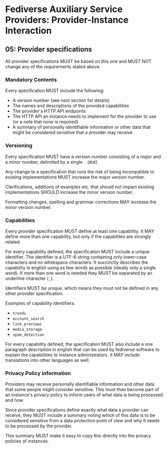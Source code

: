 # Fediverse Auxiliary Service Providers: Provider-Instance Interaction

## 05: Provider specifications

All provider specifications MUST be based on this one and MUST NOT
change any of the requirements stated above.

### Mandatory Contents

Every specification MUST include the following:

* A version number (see next section for details)
* The names and descriptions of the provided capabilities
* The provider's HTTP API endpoints
* The HTTP API an instance needs to implement for the provider to use
  (or a note that none is required)
* A summary of personally identifiable information or other data that
  might be considered sensitive that a provider may receive

### Versioning

Every specification MUST have a version number consisting of a major and
a minor number, delimited by a single `.` (dot).

Any change to a specification that runs the risk of being incompatible
to existing implementations MUST increase the major version number.

Clarifications, additions of examples etc. that should not impact
existing implementations SHOULD increase the minor version number.

Formatting changes, spelling and grammar corrections MAY increase the
minor version number.

### Capabilities

Every provider specification MUST define at least one capability. It MAY
define more than one capability, but only if the capabilites are
strongly related.

For every capability defined, the specification MUST include a unique
identifier. The identifier is a UTF-8 string containing only lower-case
characters and no whitespace characters. It succinctly describes the
capability in english using as few words as possible (ideally only a
single word). If more than one word is needed they MUST be separated by
an underline character (`_`).

Identifiers MUST be unique, which means they must not be defined in any
other provider specification.

Examples of capability identifiers:

* `trends`
* `account_search`
* `link_previews`
* `media_storage`
* `spam_detection`

For every capability defined, the specification MUST also include a one
paragraph description in english that can be used by fediverse software
to explain the capabilities to instance administrators. It MAY include
translations into other languages as well. 

### Privacy Policy information

Providers may receive personally identifiable information and other data
that some people might consider sensitive. This must then become part of
an instance's privacy policy to inform users of what data is being
processed and how.

Since provider specifications define exactly what data a provider can
receive, they MUST include a summary noting which of this data is to be
considered sensitive from a data protection point of view and why it
needs to be processed by the provider.

This summary MUST make it easy to copy this directly into the privacy
policies of instances.
